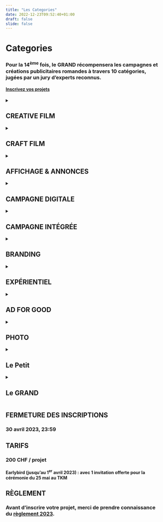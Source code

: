 ```yaml
---
title: "Les Categories"
date: 2022-12-23T09:52:40+01:00
draft: false
slide: false
---
```



# Categories

### Pour la 14<sup>ème</sup> fois, le GRAND récompensera les campagnes et créations publicitaires romandes à travers 10 catégories, jugées par un jury d’experts reconnus.

<h4><a href="https://inscription.associationgrand.ch/grand">Inscrivez vos projets</a></h4>


<details>
<summary><h2>CREATIVE FILM</h2></summary>
<a href="https://inscription.associationgrand.ch/grand/?category=CREATIVE%20FILM" class="round-cta">Inscrire son projet</a>

Cette catégorie récompense les films d’une durée maximale de 180 sec. Les films doivent avoir été diffusés à la télévision et/ou au cinéma et/ou sur le web. Les films inscrits dans cette catégorie seront jugés selon un barème de notes basé avant tout sur la créativité du concept, l’originalité de la narration et la clarté du message.
</details>

<details>
<summary><h2>CRAFT FILM</h2></summary>
<a href="https://inscription.associationgrand.ch/grand/?category=CRAFT%20FILM" class="round-cta">Inscrire son projet</a>

Cette catégorie récompense les films d’une durée maximale de 180 sec. Les films doivent avoir été diffusés à la télévision et/ou au cinéma et/ou sur le web. Les films inscrits dans cette catégorie seront jugés selon un barème de notes basé avant tout sur les qualités techniques de la réalisation, mais aussi sur l’originalité de la narration et la clarté du message.
</details>

<details>
<summary><h2>AFFICHAGE & ANNONCES</h2></summary>
<a href="https://inscription.associationgrand.ch/grand/?category=AFFICHAGE%20%26%20ANNONCES" class="round-cta">Inscrire son projet</a>

Cette catégorie récompense les affiches et annonces ayant été diffusées sur les réseaux officiels des régies d’affichage et/ou dans la presse. Les affiches et annonces inscrites dans cette catégorie seront jugées selon un barème de notes basé avant tout sur la créativité du concept, la qualité d’exécution et la clarté du message.
</details>

<details>
<summary><h2>CAMPAGNE DIGITALE</h2></summary>
<a href="https://inscription.associationgrand.ch/grand/?category=CAMPAGNE%20DIGITALE" class="round-cta">Inscrire son projet</a>

Cette catégorie récompense les campagnes et projets diffusés en ligne. Les projets inscrits dans cette catégorie seront jugés selon un barème de notes basé avant tout sur la créativité du concept mis en place, l’ensemble des éléments de création, l’utilisation adéquate du média.
</details>

<details>
<summary><h2>CAMPAGNE INTÉGRÉE</h2></summary>
<a href="https://inscription.associationgrand.ch/grand/?category=CAMPAGNE%20INT%C3%89GR%C3%89E" class="round-cta">Inscrire son projet</a>

Cette catégorie récompense toute campagne publicitaire déclinée sur un minimum de 3 points de contact différents (ex: TV, Affichage, Web). Les campagnes inscrites dans cette catégorie seront jugées selon un barème de notes basé avant tout sur la créativité de l’idée de base, la pertinence de déclinaison sur les différents supports et la clarté du message.
</details>

<details>
<summary><h2>BRANDING</h2></summary>
<a href="https://inscription.associationgrand.ch/grand/?category=BRANDING" class="round-cta">Inscrire son projet</a>

Cette catégorie récompense toute identité de marque et ses déclinaisons graphiques. Les projets inscrits dans cette catégorie seront jugés selon un barème de notes basé avant tout sur la créativité du projet, la réalisation graphique des éléments ainsi que la pertinence et la compréhension vis-à-vis de la marque.
</details>

<details>
<summary><h2>EXPÉRIENTIEL</h2></summary>
<a href="https://inscription.associationgrand.ch/grand/?category=EXPERIENTIEL" class="round-cta">Inscrire son projet</a>

Cette catégorie récompense les actions non conventionnelles de marketing se déroulant généralement en extérieur. Un descriptif de l’opération ou une vidéo de présentation doit être fourni lors de l’inscription. Les projets inscrits dans cette catégorie seront jugés selon un barème de notes basé avant tout sur la créativité du concept, la clarté du message et la mise en œuvre de l’action dans sa globalité.
</details>

<details>

<summary><h2>AD FOR GOOD</h2></summary>
<a href="https://inscription.associationgrand.ch/grand/?category=AD%20FOR%20GOOD" class="round-cta">Inscrire son projet</a>

Cette catégorie récompense les campagnes, tout support confondu, réalisées pour des œuvres caritatives ou encourageant à un changement politique ou sociétal positif. Les projets inscrits dans cette catégorie seront jugés selon un barème de notes basé avant tout sur la créativité du concept, l’originalité de la réalisation et la clarté du message.
</details>

<details>
<summary><h2>PHOTO</h2></summary>
<a href="https://inscription.associationgrand.ch/grand/?category=PHOTO" class="round-cta">Inscrire son projet</a>

Cette catégorie récompense les travaux photographiques de commande. Les photographies inscrites dans cette catégorie seront jugées dans le contexte du matériel de communication pour lequel elles ont été produites. Le barème de notes sera basé avant tout sur la composition, la technique et mise au service du message.
</details>

<details>
<summary><h2>Le Petit</h2></summary>
<a href="https://inscription.associationgrand.ch/petit" class="round-cta">Inscrire son projet</a>

Cette catégorie récompense les talents de demain (étudiant·e·s et jeunes professionnel·le·s) qui devront répondre à un brief fourni par le GRAND. Les projets inscrits dans cette catégorie seront jugés selon un barème de notes basé avant tout sur la créativité du concept.

<a href="https://inscription.associationgrand.ch/wp-content/uploads/2023/02/Petit.zip">Télécharger le brief ici (ZIP)</a>
</details>

<details>
<summary><h2>Le GRAND</h2></summary>

Distinction suprême, le GRAND récompense le projet, toutes catégories confondues, qui aura su surprendre le jury tant par l’originalité de son concept que par sa réalisation. Tous les projets sont inscrits d’office dans cette catégorie.
</details>

## FERMETURE DES INSCRIPTIONS
### 30 avril 2023, 23:59

## TARIFS

### 200 CHF / projet
#### Earlybird (jusqu’au 1<sup>er</sup> avril 2023) : avec 1 invitation offerte pour la cérémonie du 25 mai au TKM

## RÈGLEMENT
### Avant d’inscrire votre projet, merci de prendre connaissance du [règlement 2023](https://inscription.associationgrand.ch/wp-content/uploads/2023/02/GRAND_Reglement-2023.pdf).
